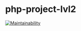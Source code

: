 # php-project-lvl2

[![Maintainability](https://api.codeclimate.com/v1/badges/a99a88d28ad37a79dbf6/maintainability)](https://codeclimate.com/github/earthrobot/php-project-lvl2/maintainability)